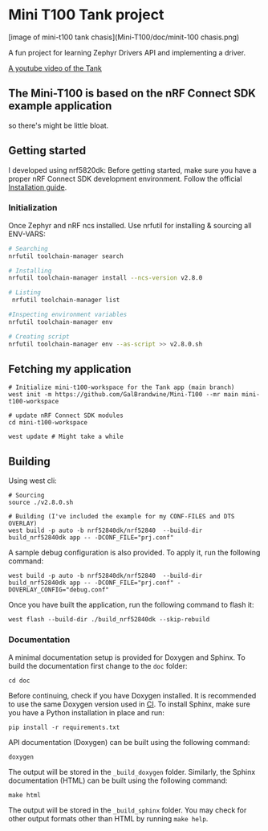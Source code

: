 # Mini T100 Tank project

[image of mini-t100 tank chasis](Mini-T100/doc/minit-100 chasis.png)

A fun project for learning Zephyr Drivers API and implementing a driver.

[A youtube video of the Tank](https://youtube.com/shorts/_LrFASj23rY?si=4gkAO-4bpCex8b0E)


## The Mini-T100 is based on the nRF Connect SDK example application

so there's might be little bloat.

## Getting started

I developed using nrf5820dk:
Before getting started, make sure you have a proper nRF Connect SDK development environment.
Follow the official [Installation guide](https://developer.nordicsemi.com/nRF_Connect_SDK/doc/latest/nrf/installation/install_ncs.html).

### Initialization

Once Zephyr and nRF ncs installed. Use nrfutil for installing & sourcing all ENV-VARS:

```zsh
# Searching
nrfutil toolchain-manager search

# Installing 
nrfutil toolchain-manager install --ncs-version v2.8.0

# Listing
 nrfutil toolchain-manager list

#Inspecting environment variables
nrfutil toolchain-manager env

# Creating script
nrfutil toolchain-manager env --as-script >> v2.8.0.sh
```

## Fetching my application

```shell
# Initialize mini-t100-workspace for the Tank app (main branch)
west init -m https://github.com/GalBrandwine/Mini-T100 --mr main mini-t100-workspace

# update nRF Connect SDK modules
cd mini-t100-workspace

west update # Might take a while
```

## Building

Using west cli:

```shell
# Sourcing
source ./v2.8.0.sh

# Building (I've included the example for my CONF-FILES and DTS OVERLAY)
west build -p auto -b nrf52840dk/nrf52840  --build-dir build_nrf52840dk app -- -DCONF_FILE="prj.conf"
```

A sample debug configuration is also provided. To apply it, run the following
command:

```shell
west build -p auto -b nrf52840dk/nrf52840  --build-dir build_nrf52840dk app -- -DCONF_FILE="prj.conf" -DOVERLAY_CONFIG="debug.conf"
```

Once you have built the application, run the following command to flash it:

```shell
west flash --build-dir ./build_nrf52840dk --skip-rebuild
```

### Documentation

A minimal documentation setup is provided for Doxygen and Sphinx. To build the
documentation first change to the ``doc`` folder:

```shell
cd doc
```

Before continuing, check if you have Doxygen installed. It is recommended to
use the same Doxygen version used in [CI](.github/workflows/docs.yml). To
install Sphinx, make sure you have a Python installation in place and run:

```shell
pip install -r requirements.txt
```

API documentation (Doxygen) can be built using the following command:

```shell
doxygen
```

The output will be stored in the ``_build_doxygen`` folder. Similarly, the
Sphinx documentation (HTML) can be built using the following command:

```shell
make html
```

The output will be stored in the ``_build_sphinx`` folder. You may check for
other output formats other than HTML by running ``make help``.
